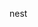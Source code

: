 <!--
 * @Author: 冯英祥 fengyingxiang@hworld.com
 * @Date: 2024-08-16 16:24:42
 * @LastEditors: 冯英祥 fengyingxiang@hworld.com
 * @LastEditTime: 2024-08-16 16:25:17
 * @FilePath: \项目\nest\README.md
 * @Description: 这是默认设置,请设置`customMade`, 打开koroFileHeader查看配置 进行设置: https://github.com/OBKoro1/koro1FileHeader/wiki/%E9%85%8D%E7%BD%AE
-->
nest